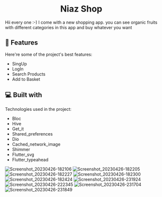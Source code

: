 <h1 align="center" id="title">Niaz Shop</h1>

<p id="description">Hii every one :-) I come with a new shopping app. you can see organic fruits with different categories in this app and buy whatever you want</p>

 
<h2>🦉 Features</h2>

Here're some of the project's best features:

*   SingUp
*   LogIn
*   Search Products
*   Add to Basket

  
  
<h2>💻 Built with</h2>

Technologies used in the project:

*   Bloc
*   Hive
*   Get\_it
*   Shared\_preferences
*   Dio
*   Cached_network_image
*   Shimmer
*   Flutter_svg
*   Flutter_typeahead

![Screenshot_20230426-182106](https://user-images.githubusercontent.com/107408431/234793535-ebe84348-82b4-4569-a43d-39f9870eb553.jpg)
![Screenshot_20230426-182205](https://user-images.githubusercontent.com/107408431/234793629-0777143e-b595-4971-a3a1-ad410e845b55.jpg)
![Screenshot_20230426-182227](https://user-images.githubusercontent.com/107408431/234793725-165245dd-4b63-4f18-af8b-896ed4ccb925.jpg)
![Screenshot_20230426-182300](https://user-images.githubusercontent.com/107408431/234793782-66ff965b-7e97-46fd-a036-6dc0e4a3f6f3.jpg)
![Screenshot_20230426-182424](https://user-images.githubusercontent.com/107408431/234793867-586936ba-c79b-4975-b4a2-34bf8bee31b1.jpg)
![Screenshot_20230426-231924](https://user-images.githubusercontent.com/107408431/234794012-5ce263b6-0a12-4721-b98c-eeb071edfb55.jpg)
![Screenshot_20230426-222345](https://user-images.githubusercontent.com/107408431/234794103-49a31304-1da7-4430-bd02-0ee65b45753b.jpg)
![Screenshot_20230426-231704](https://user-images.githubusercontent.com/107408431/234794687-babfa479-fdea-4b47-b98c-b59993fec8c3.jpg)
![Screenshot_20230426-231849](https://user-images.githubusercontent.com/107408431/234794740-e83dde5a-8bf2-4bc4-9867-ac9b8cb901b3.jpg)



